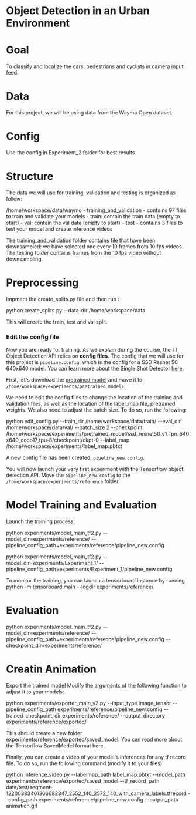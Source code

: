 # Object Detection in an Urban Environment
# Goal
To classify and localize the cars, pedestrians and cyclists in camera input feed.

# Data

For this project, we will be using data from the Waymo Open dataset.

# Config

Use the config in Experiment_2 folder for best results.

# Structure

The data we will use for training, validation and testing is organized as follow:

/home/workspace/data/waymo
    - training_and_validation - contains 97 files to train and validate your models
    - train: contain the train data (empty to start)
    - val: contain the val data (empty to start)
    - test - contains 3 files to test your model and create inference videos
    
The training_and_validation folder contains file that have been downsampled: we have selected one every 10 frames from 10 fps videos. The testing folder contains frames from the 10 fps video without downsampling.

# Preprocessing

Impment the create_splits.py file and then run :

python create_splits.py --data-dir /home/workspace/data

This will create the train, test and val split.
### Edit the config file

Now you are ready for training. As we explain during the course, the Tf Object Detection API relies on **config files**. The config that we will use for this project is `pipeline.config`, which is the config for a SSD Resnet 50 640x640 model. You can learn more about the Single Shot Detector [here](https://arxiv.org/pdf/1512.02325.pdf).

First, let's download the [pretrained model](http://download.tensorflow.org/models/object_detection/tf2/20200711/ssd_resnet50_v1_fpn_640x640_coco17_tpu-8.tar.gz) and move it to `/home/workspace/experiments/pretrained_model/`.

We need to edit the config files to change the location of the training and validation files, as well as the location of the label_map file, pretrained weights. We also need to adjust the batch size. To do so, run the following:

python edit_config.py --train_dir /home/workspace/data/train/ --eval_dir /home/workspace/data/val/ --batch_size 2 --checkpoint /home/workspace/experiments/pretrained_model/ssd_resnet50_v1_fpn_640x640_coco17_tpu-8/checkpoint/ckpt-0 --label_map /home/workspace/experiments/label_map.pbtxt

A new config file has been created, `pipeline_new.config`.

You will now launch your very first experiment with the Tensorflow object detection API. Move the `pipeline_new.config` to the `/home/workspace/experiments/reference` folder.

# Model Training and Evaluation

Launch the training process:

python experiments/model_main_tf2.py --model_dir=experiments/reference/ --pipeline_config_path=experiments/reference/pipeline_new.config

python experiments/model_main_tf2.py --model_dir=experiments/Experiment_1/ --pipeline_config_path=experiments/Experiment_1/pipeline_new.config

To monitor the training, you can launch a tensorboard instance by running python -m tensorboard.main --logdir experiments/reference/.

# Evaluation

python experiments/model_main_tf2.py --model_dir=experiments/reference/ --pipeline_config_path=experiments/reference/pipeline_new.config --checkpoint_dir=experiments/reference/

# Creatin Animation

Export the trained model
Modify the arguments of the following function to adjust it to your models:

python experiments/exporter_main_v2.py --input_type image_tensor --pipeline_config_path experiments/reference/pipeline_new.config --trained_checkpoint_dir experiments/reference/ --output_directory experiments/reference/exported/

This should create a new folder experiments/reference/exported/saved_model. You can read more about the Tensorflow SavedModel format here.

Finally, you can create a video of your model's inferences for any tf record file. To do so, run the following command (modify it to your files):

python inference_video.py --labelmap_path label_map.pbtxt --model_path experiments/reference/exported/saved_model --tf_record_path data/test/segment-12200383401366682847_2552_140_2572_140_with_camera_labels.tfrecord --config_path experiments/reference/pipeline_new.config --output_path animation.gif



